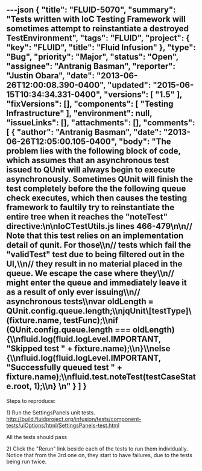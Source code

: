 ---json
{
  "title": "FLUID-5070",
  "summary": "Tests written with IoC Testing Framework will sometimes attempt to reinstantiate a destroyed TestEnvironment",
  "tags": "FLUID",
  "project": {
    "key": "FLUID",
    "title": "Fluid Infusion"
  },
  "type": "Bug",
  "priority": "Major",
  "status": "Open",
  "assignee": "Antranig Basman",
  "reporter": "Justin Obara",
  "date": "2013-06-26T12:00:08.390-0400",
  "updated": "2015-06-15T10:34:34.331-0400",
  "versions": [
    "1.5"
  ],
  "fixVersions": [],
  "components": [
    "Testing Infrastructure"
  ],
  "environment": null,
  "issueLinks": [],
  "attachments": [],
  "comments": [
    {
      "author": "Antranig Basman",
      "date": "2013-06-26T12:05:00.105-0400",
      "body": "The problem lies with the following block of code, which assumes that an asynchronous test issued to QUnit will always begin to execute asynchronously. Sometimes QUnit will finish the test completely before the the following queue check executes, which then causes the testing framework to faultily try to reinstantiate the entire tree when it reaches the \"noteTest\" directive:\n\nIoCTestUtils.js lines 466-479\n\n// Note that this test relies on an implementation detail of qunit. For those\\\n// tests which fail the \"validTest\" test due to being filtered out in the UI,\\\n// they result in no material placed in the queue. We escape the case where they\\\n// might enter the queue and immediately leave it as a result of only ever issuing\\\n// asynchronous tests\\\nvar oldLength = QUnit.config.queue.length;\\\njqUnit\\[testType]\\(fixture.name, testFunc);\\\nif (QUnit.config.queue.length === oldLength) {\\\nfluid.log(fluid.logLevel.IMPORTANT, \"Skipped test \" + fixture.name);\\\n}\\\nelse {\\\nfluid.log(fluid.logLevel.IMPORTANT, \"Successfully queued test \" + fixture.name);\\\nfluid.test.noteTest(testCaseState.root, 1);\\\n}&#x20;\n"
    }
  ]
}
---
Steps to reproduce:

1\) Run the SettingsPanels unit tests.\
<http://build.fluidproject.org/infusion/tests/component-tests/uiOptions/html/SettingsPanels-test.html>

All the tests should pass

2\) Click the "Rerun" link beside each of the tests to run them individually.\
Notice that from the 3rd one on, they start to have failures, due to the tests being run twice.

        